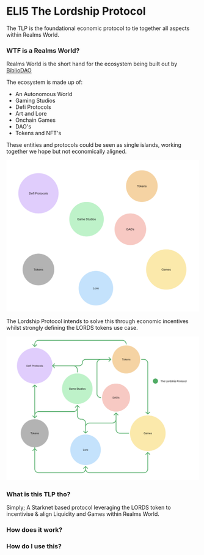 # ELI5 The Lordship Protocol
The TLP is the foundational economic protocol to tie together all aspects within Realms World.

### WTF is a Realms World?
Realms World is the short hand for the ecosystem being built out by [BiblioDAO](https://www.bibliothecadao.xyz/)

The ecosystem is made up of:
- An Autonomous World
- Gaming Studios
- Defi Protocols
- Art and Lore
- Onchain Games
- DAO's
- Tokens and NFT's

These entities and protocols could be seen as single islands, working together we hope but not economically aligned.

![image](https://github.com/Calcutatator/TLP/blob/1ea881621d4c9d649e762abe6679ac84f03ff1ff/Images/awinitial.png)

The Lordship Protocol intends to solve this through economic incentives whilst strongly defining the LORDS tokens use case.

![image](https://github.com/Calcutatator/TLP/blob/1ea881621d4c9d649e762abe6679ac84f03ff1ff/Images/awtlp.png)

### What is this TLP tho?
Simply; A Starknet based protocol leveraging the LORDS token to incentivise & align Liquidity and Games within Realms World.

### How does it work?


### How do I use this? 
